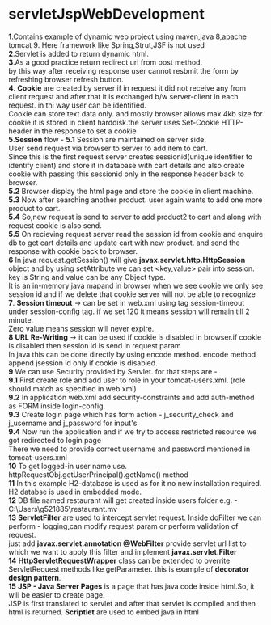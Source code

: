 # servletJspWebDevelopment
**1**.Contains example of dynamic web project using maven,java 8,apache tomcat 9. Here framework like Spring,Strut,JSF is not used<br/>
**2**.Servlet is added to return dynamic html.<br/>
**3**.As a good practice return redirect url from post method.<br/>
by this way after receiving response user cannot resbmit the form by refreshing browser refresh button.<br/>
**4**. __Cookie__ are created by server if in request it did not receive any from client request and after that it is exchanged b/w server-client in each request. in thi way user can be identified.<br/>
Cookie can store text data only. and mostly browser allows max 4kb size for cookie.it is stored in client harddisk.the server uses Set-Cookie HTTP-header in the response to set a cookie<br/>
**5**.**Session** flow -
**5.1** Session are maintained on server side.<br/>
User send request via browser to server to add item to cart. <br/>
Since this is the first request server creates sessionid(unique identifier to identify client) and store it in database with cart details and also create cookie with passing this sessionid only in the response header back to browser.<br/>
**5.2** Browser display the html page and store the cookie in client machine.<br/>
**5.3** Now after searching another product. user again wants to add one more product to cart.<br/> 
**5.4** So,new request is send to server to add product2 to cart and along with request cookie is also send.<br/>
**5.5** On recieving request server read the session id from cookie and enquire db to get cart details and update cart with new product. and send the response with cookie back to browser.<br/>
**6** In java request.getSession() will give **javax.servlet.http.HttpSession** object and by using setAttribute we can set <key,value> pair into session.<br/>
key is String and value can be any Object type.<br/>
It is an in-memory java mapand in browser when we see cookie we only see session id and if we delete that cookie server will not be able to recognize <br/>
**7**. **Session timeout** -> can be set in web.xml using tag session-timeout under session-config tag. if we set 120 it means session will remain till 2 minute.
<br/> Zero value means session will never expire.<br/>
**8** **URL Re-Writing** -> it can be used if cookie is disabled in browser.if cookie is disabled then session id is send in request param<br/>
In java this can be done directly by using encode method. encode method append jsession id only if cookie is disabled.<br/>
**9** We can use Security provided by Servlet. for that steps are - <br/>
**9.1** First create role and add user to role in your tomcat-users.xml. (role should match as specified in web.xml) <br/>
**9.2** In application web.xml add security-constraints and add auth-method as FORM inside login-config. <br/>
**9.3** Create login page which has form action - j_security_check and j_username and j_password for input's<br/>
**9.4** Now run the application and if we try to access restricted resource we got redirected to login page <br/>
There we need to provide correct username and password mentioned in tomcat-users.xml <br/>
**10** To get logged-in user name use. httpRequestObj.getUserPrincipal().getName() method<br/>
**11** In this example H2-database is used as for it no new installation required. H2 databse is used in embedded mode.<br/>
**12** DB file named restaurant will get created inside users folder e.g. - C:\Users\g521885\restaurant.mv<br/>
**13** **ServletFilter**  are used to intercept servlet request. Inside doFilter we can perform - logging,can modify request param or perform validation of request.<br/>
just add **javax.servlet.annotation @WebFilter**  provide servlet url list to which we want to apply this filter and implement **javax.servlet.Filter**<br/>
**14** **HttpServletRequestWrapper** class can be extended to overrite ServletRequest methods like getParameter. this is example of **decorator design pattern**.<br/>
**15** **JSP - Java Server Pages** is a page that has java code inside html.So, it will be easier to create page.<br/>
JSP is first translated to servlet and after that servlet is compiled and then html is returned. **Scriptlet** are used to embed java in html

